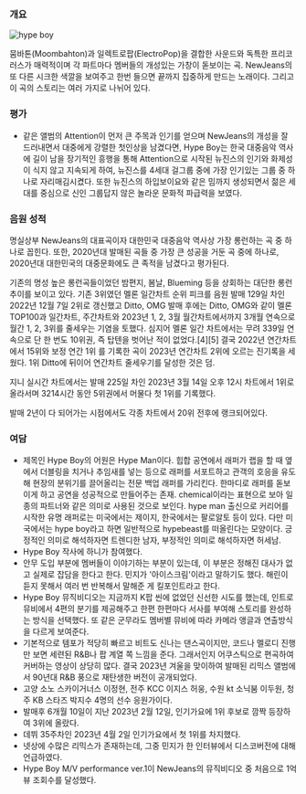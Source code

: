 ### 개요

![hype boy](https://i.ytimg.com/vi/6FnvcuXbPSo/hqdefault.jpg)

뭄바톤(Moombahton)과 일렉트로팝(ElectroPop)을 결합한 사운드와 독특한 프리코러스가 매력적이며 각 파트마다 멤버들의 개성있는 가창이 돋보이는 곡. NewJeans의 또 다른 시크한 색깔을 보여주고 한번 들으면 끝까지 집중하게 만드는 노래이다. 그리고 이 곡의 스토리는 여러 가지로 나뉘어 있다.

### 평가

- 같은 앨범의 Attention이 먼저 큰 주목과 인기를 얻으며 NewJeans의 개성을 잘 드러내면서 대중에게 강렬한 첫인상을 남겼다면, Hype Boy는 한국 대중음악 역사에 길이 남을 장기적인 흥행을 통해 Attention으로 시작된 뉴진스의 인기와 화제성이 식지 않고 지속되게 하여, 뉴진스를 4세대 걸그룹 중에 가장 인기있는 그룹 중 하나로 자리매김시켰다. 또한 뉴진스의 하입보이요와 같은 밈까지 생성되면서 젊은 세대를 중심으로 신인 그룹답지 않은 놀라운 문화적 파급력을 보였다.

### 음원 성적

명실상부 NewJeans의 대표곡이자 대한민국 대중음악 역사상 가장 롱런하는 곡 중 하나로 꼽힌다. 또한, 2020년대 발매된 곡들 중 가장 큰 성공을 거둔 곡 중에 하나로, 2020년대 대한민국의 대중문화에도 큰 족적을 남겼다고 평가된다.

기존의 명성 높은 롱런곡들이었던 밤편지, 봄날, Blueming 등을 상회하는 대단한 롱런 추이를 보이고 있다. 기존 3위였던 멜론 일간차트 순위 피크를 음원 발매 129일 차인 2022년 12월 7일 2위로 갱신했고 Ditto, OMG 발매 후에는 Ditto, OMG와 같이 멜론 TOP100과 일간차트, 주간차트와 2023년 1, 2, 3월 월간차트에서까지 3개월 연속으로 월간 1, 2, 3위를 줄세우는 기염을 토했다. 심지어 멜론 일간 차트에서는 무려 339일 연속으로 단 한 번도 10위권, 즉 탑텐을 벗어난 적이 없었다.[4][5] 결국 2022년 연간차트에서 15위와 보정 연간 1위 를 기록한 곡이 2023년 연간차트 2위에 오르는 진기록을 세웠다. 1위 Ditto에 뒤이어 연간차트 줄세우기를 달성한 것은 덤.

지니 실시간 차트에서는 발매 225일 차인 2023년 3월 14일 오후 12시 차트에서 1위로 올라서며 3214시간 동안 5위권에서 머물다 첫 1위를 기록했다.

발매 2년이 다 되어가는 시점에서도 각종 차트에서 20위 전후에 랭크되어있다.

### 여담

- 제목인 Hype Boy의 어원은 Hype Man이다. 힙합 공연에서 래퍼가 랩을 할 때 옆에서 더블링을 치거나 추임새를 넣는 등으로 래퍼를 서포트하고 관객의 호응을 유도해 현장의 분위기를 끌어올리는 전문 백업 래퍼를 가리킨다. 한마디로 래퍼를 돋보이게 하고 공연을 성공적으로 만들어주는 존재. chemical이라는 표현으로 보아 일종의 파트너와 같은 의미로 사용된 것으로 보인다. hype man 출신으로 커리어를 시작한 유명 래퍼로는 미국에서는 제이지, 한국에서는 팔로알토 등이 있다. 다만 미국에서는 hype boy라고 하면 일반적으로 hypebeast를 떠올린다는 모양이다. 긍정적인 의미로 해석하자면 트렌디한 남자, 부정적인 의미로 해석하자면 허세남.
- Hype Boy 작사에 하니가 참여했다.
- 안무 도입 부분에 멤버들이 이야기하는 부분이 있는데, 이 부분은 정해진 대사가 없고 실제로 잡담을 한다고 한다. 민지가 '아이스크림'이라고 말하기도 했다. 해린이 듣지 못해서 여러 번 반복해서 말해준 게 킬포인트라고 한다.
- Hype Boy 뮤직비디오는 지금까지 K팝 씬에 없었던 신선한 시도를 했는데, 인트로 뮤비에서 4편의 분기를 제공해주고 한편 한편마다 서사를 부여해 스토리를 완성하는 방식을 선택했다. 또 같은 군무라도 멤버별 뮤비에 따라 카메라 앵글과 연출방식을 다르게 보여준다.
- 기본적으로 템포가 적당히 빠르고 비트도 신나는 댄스곡이지만, 코드나 멜로디 진행만 보면 세련된 R&B나 팝 계열 쪽 느낌을 준다. 그래서인지 어쿠스틱으로 편곡하여 커버하는 영상이 상당히 많다. 결국 2023년 겨울을 맞이하여 발매된 리믹스 앨범에서 90년대 R&B 풍으로 재탄생한 버전이 공개되었다.
- 고양 소노 스카이거너스 이정현, 전주 KCC 이지스 허웅, 수원 kt 소닉붐 이두원, 청주 KB 스타즈 박지수 4명의 선수 응원가이다.
- 발매후 6개월 10일이 지난 2023년 2월 12일, 인기가요에 1위 후보로 깜짝 등장하여 3위에 올랐다.
- 데뷔 35주차인 2023년 4월 2일 인기가요에서 첫 1위를 차지했다.
- 넷상에 수많은 리믹스가 존재하는데, 그중 민지가 한 인터뷰에서 디스코버전에 대해 언급하였다.
- Hype Boy M/V performance ver.1이 NewJeans의 뮤직비디오 중 처음으로 1억뷰 조회수를 달성했다.
